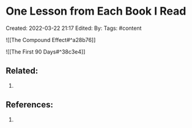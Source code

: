 # One Lesson from Each Book I Read
Created: 2022-03-22 21:17
Edited: 
By: 
Tags: #content 

![[The Compound Effect#^a28b76]]

![[The First 90 Days#^38c3e4]]
## Related:
1. 

## References:
1. 